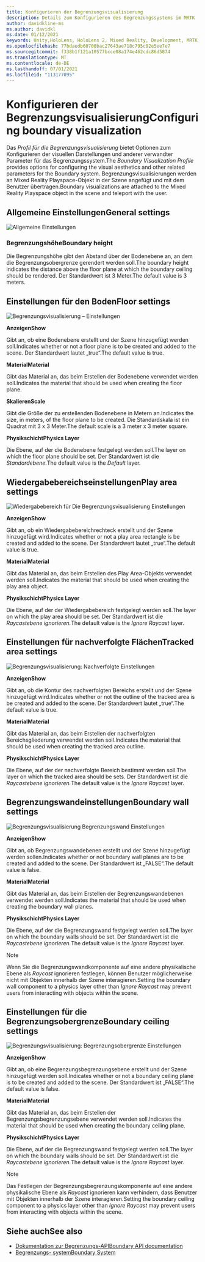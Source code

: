 ```yaml
---
title: Konfigurieren der Begrenzungsvisualisierung
description: Details zum Konfigurieren des Begrenzungssystems im MRTK
author: davidkline-ms
ms.author: davidkl
ms.date: 01/12/2021
keywords: Unity,HoloLens, HoloLens 2, Mixed Reality, Development, MRTK, Boundary System,
ms.openlocfilehash: 77bdaedb60700bac27643ae718c795c02e5ee7e7
ms.sourcegitcommit: f338b1f121a10577bcce08a174e462cdc86d5874
ms.translationtype: MT
ms.contentlocale: de-DE
ms.lasthandoff: 07/01/2021
ms.locfileid: "113177095"
---
```

# <a name="configuring-boundary-visualization"></a><span data-ttu-id="0c724-104">Konfigurieren der Begrenzungsvisualisierung</span><span class="sxs-lookup"><span data-stu-id="0c724-104">Configuring boundary visualization</span></span>

<span data-ttu-id="0c724-105">Das *Profil für die Begrenzungsvisualisierung* bietet Optionen zum Konfigurieren der visuellen Darstellungen und anderer verwandter Parameter für das Begrenzungssystem.</span><span class="sxs-lookup"><span data-stu-id="0c724-105">The *Boundary Visualization Profile* provides options for configuring the visual aesthetics and other related parameters for the Boundary system.</span></span> <span data-ttu-id="0c724-106">Begrenzungsvisualisierungen werden an Mixed Reality Playspace-Objekt in der Szene angefügt und mit dem Benutzer übertragen.</span><span class="sxs-lookup"><span data-stu-id="0c724-106">Boundary visualizations are attached to the Mixed Reality Playspace object in the scene and teleport with the user.</span></span>

## <a name="general-settings"></a><span data-ttu-id="0c724-107">Allgemeine Einstellungen</span><span class="sxs-lookup"><span data-stu-id="0c724-107">General settings</span></span>

![Allgemeine Einstellungen](../images/boundary/BoundaryVisualizationGeneralSettings.png)

### <a name="boundary-height"></a><span data-ttu-id="0c724-109">Begrenzungshöhe</span><span class="sxs-lookup"><span data-stu-id="0c724-109">Boundary height</span></span>

<span data-ttu-id="0c724-110">Die Begrenzungshöhe gibt den Abstand über der Bodenebene an, an dem die Begrenzungsobergrenze gerendert werden soll.</span><span class="sxs-lookup"><span data-stu-id="0c724-110">The boundary height indicates the distance above the floor plane at which the boundary ceiling should be rendered.</span></span> <span data-ttu-id="0c724-111">Der Standardwert ist 3 Meter.</span><span class="sxs-lookup"><span data-stu-id="0c724-111">The default value is 3 meters.</span></span>

## <a name="floor-settings"></a><span data-ttu-id="0c724-112">Einstellungen für den Boden</span><span class="sxs-lookup"><span data-stu-id="0c724-112">Floor settings</span></span>

![Begrenzungsvisualisierung – Einstellungen](../images/boundary/BoundaryVisualizationFloorSettings.png)

<span data-ttu-id="0c724-114">**Anzeigen**</span><span class="sxs-lookup"><span data-stu-id="0c724-114">**Show**</span></span>

<span data-ttu-id="0c724-115">Gibt an, ob eine Bodenebene erstellt und der Szene hinzugefügt werden soll.</span><span class="sxs-lookup"><span data-stu-id="0c724-115">Indicates whether or not a floor plane is to be created and added to the scene.</span></span> <span data-ttu-id="0c724-116">Der Standardwert lautet „true“.</span><span class="sxs-lookup"><span data-stu-id="0c724-116">The default value is true.</span></span>

<span data-ttu-id="0c724-117">**Material**</span><span class="sxs-lookup"><span data-stu-id="0c724-117">**Material**</span></span>

<span data-ttu-id="0c724-118">Gibt das Material an, das beim Erstellen der Bodenebene verwendet werden soll.</span><span class="sxs-lookup"><span data-stu-id="0c724-118">Indicates the material that should be used when creating the floor plane.</span></span>

<span data-ttu-id="0c724-119">**Skalieren**</span><span class="sxs-lookup"><span data-stu-id="0c724-119">**Scale**</span></span>

<span data-ttu-id="0c724-120">Gibt die Größe der zu erstellenden Bodenebene in Metern an.</span><span class="sxs-lookup"><span data-stu-id="0c724-120">Indicates the size, in meters, of the floor plane to be created.</span></span> <span data-ttu-id="0c724-121">Die Standardskala ist ein Quadrat mit 3 x 3 Meter.</span><span class="sxs-lookup"><span data-stu-id="0c724-121">The default scale is a 3 meter x 3 meter square.</span></span>

<span data-ttu-id="0c724-122">**Physikschicht**</span><span class="sxs-lookup"><span data-stu-id="0c724-122">**Physics Layer**</span></span>

<span data-ttu-id="0c724-123">Die Ebene, auf der die Bodenebene festgelegt werden soll.</span><span class="sxs-lookup"><span data-stu-id="0c724-123">The layer on which the floor plane should be set.</span></span> <span data-ttu-id="0c724-124">Der Standardwert ist die *Standardebene.*</span><span class="sxs-lookup"><span data-stu-id="0c724-124">The default value is the *Default* layer.</span></span>

## <a name="play-area-settings"></a><span data-ttu-id="0c724-125">Wiedergabebereichseinstellungen</span><span class="sxs-lookup"><span data-stu-id="0c724-125">Play area settings</span></span>

![Wiedergabebereich für Die Begrenzungsvisualisierung Einstellungen](../images/boundary/BoundaryVisualizationPlayAreaSettings.png)

<span data-ttu-id="0c724-127">**Anzeigen**</span><span class="sxs-lookup"><span data-stu-id="0c724-127">**Show**</span></span>

<span data-ttu-id="0c724-128">Gibt an, ob ein Wiedergabebereichrechteck erstellt und der Szene hinzugefügt wird.</span><span class="sxs-lookup"><span data-stu-id="0c724-128">Indicates whether or not a play area rectangle is be created and added to the scene.</span></span> <span data-ttu-id="0c724-129">Der Standardwert lautet „true“.</span><span class="sxs-lookup"><span data-stu-id="0c724-129">The default value is true.</span></span>

<span data-ttu-id="0c724-130">**Material**</span><span class="sxs-lookup"><span data-stu-id="0c724-130">**Material**</span></span>

<span data-ttu-id="0c724-131">Gibt das Material an, das beim Erstellen des Play Area-Objekts verwendet werden soll.</span><span class="sxs-lookup"><span data-stu-id="0c724-131">Indicates the material that should be used when creating the play area object.</span></span>

<span data-ttu-id="0c724-132">**Physikschicht**</span><span class="sxs-lookup"><span data-stu-id="0c724-132">**Physics Layer**</span></span>

<span data-ttu-id="0c724-133">Die Ebene, auf der der Wiedergabebereich festgelegt werden soll.</span><span class="sxs-lookup"><span data-stu-id="0c724-133">The layer on which the play area should be set.</span></span> <span data-ttu-id="0c724-134">Der Standardwert ist die *Raycastebene ignorieren.*</span><span class="sxs-lookup"><span data-stu-id="0c724-134">The default value is the *Ignore Raycast* layer.</span></span>

## <a name="tracked-area-settings"></a><span data-ttu-id="0c724-135">Einstellungen für nachverfolgte Flächen</span><span class="sxs-lookup"><span data-stu-id="0c724-135">Tracked area settings</span></span>

![Begrenzungsvisualisierung: Nachverfolgte Einstellungen](../images/boundary/BoundaryVisualizationTrackedAreaSettings.png)

<span data-ttu-id="0c724-137">**Anzeigen**</span><span class="sxs-lookup"><span data-stu-id="0c724-137">**Show**</span></span>

<span data-ttu-id="0c724-138">Gibt an, ob die Kontur des nachverfolgten Bereichs erstellt und der Szene hinzugefügt wird.</span><span class="sxs-lookup"><span data-stu-id="0c724-138">Indicates whether or not the outline of the tracked area is be created and added to the scene.</span></span> <span data-ttu-id="0c724-139">Der Standardwert lautet „true“.</span><span class="sxs-lookup"><span data-stu-id="0c724-139">The default value is true.</span></span>

<span data-ttu-id="0c724-140">**Material**</span><span class="sxs-lookup"><span data-stu-id="0c724-140">**Material**</span></span>

<span data-ttu-id="0c724-141">Gibt das Material an, das beim Erstellen der nachverfolgten Bereichsgliederung verwendet werden soll.</span><span class="sxs-lookup"><span data-stu-id="0c724-141">Indicates the material that should be used when creating the tracked area outline.</span></span>

<span data-ttu-id="0c724-142">**Physikschicht**</span><span class="sxs-lookup"><span data-stu-id="0c724-142">**Physics Layer**</span></span>

<span data-ttu-id="0c724-143">Die Ebene, auf der der nachverfolgte Bereich bestimmt werden soll.</span><span class="sxs-lookup"><span data-stu-id="0c724-143">The layer on which the tracked area should be sets.</span></span> <span data-ttu-id="0c724-144">Der Standardwert ist die *Raycastebene ignorieren.*</span><span class="sxs-lookup"><span data-stu-id="0c724-144">The default value is the *Ignore Raycast* layer.</span></span>

## <a name="boundary-wall-settings"></a><span data-ttu-id="0c724-145">Begrenzungswandeinstellungen</span><span class="sxs-lookup"><span data-stu-id="0c724-145">Boundary wall settings</span></span>

![Begrenzungsvisualisierung Begrenzungswand Einstellungen](../images/boundary/BoundaryVisualizationWallSettings.png)

<span data-ttu-id="0c724-147">**Anzeigen**</span><span class="sxs-lookup"><span data-stu-id="0c724-147">**Show**</span></span>

<span data-ttu-id="0c724-148">Gibt an, ob Begrenzungswandebenen erstellt und der Szene hinzugefügt werden sollen.</span><span class="sxs-lookup"><span data-stu-id="0c724-148">Indicates whether or not boundary wall planes are to be created and added to the scene.</span></span> <span data-ttu-id="0c724-149">Der Standardwert ist „FALSE“.</span><span class="sxs-lookup"><span data-stu-id="0c724-149">The default value is false.</span></span>

<span data-ttu-id="0c724-150">**Material**</span><span class="sxs-lookup"><span data-stu-id="0c724-150">**Material**</span></span>

<span data-ttu-id="0c724-151">Gibt das Material an, das beim Erstellen der Begrenzungswandebenen verwendet werden soll.</span><span class="sxs-lookup"><span data-stu-id="0c724-151">Indicates the material that should be used when creating the boundary wall planes.</span></span>

<span data-ttu-id="0c724-152">**Physikschicht**</span><span class="sxs-lookup"><span data-stu-id="0c724-152">**Physics Layer**</span></span>

<span data-ttu-id="0c724-153">Die Ebene, auf der die Begrenzungswand festgelegt werden soll.</span><span class="sxs-lookup"><span data-stu-id="0c724-153">The layer on which the boundary walls should be set.</span></span> <span data-ttu-id="0c724-154">Der Standardwert ist die *Raycastebene ignorieren.*</span><span class="sxs-lookup"><span data-stu-id="0c724-154">The default value is the *Ignore Raycast* layer.</span></span>

> [!NOTE]
> <span data-ttu-id="0c724-155">Wenn Sie die Begrenzungswandkomponente auf eine andere physikalische Ebene als *Raycast* ignorieren festlegen, können Benutzer möglicherweise nicht mit Objekten innerhalb der Szene interagieren.</span><span class="sxs-lookup"><span data-stu-id="0c724-155">Setting the boundary wall component to a physics layer other than *Ignore Raycast* may prevent users from interacting with objects within the scene.</span></span>

## <a name="boundary-ceiling-settings"></a><span data-ttu-id="0c724-156">Einstellungen für die Begrenzungsobergrenze</span><span class="sxs-lookup"><span data-stu-id="0c724-156">Boundary ceiling settings</span></span>

![Begrenzungsvisualisierung: Begrenzungsobergrenze Einstellungen](../images/boundary/BoundaryVisualizationCeilingSettings.png)

<span data-ttu-id="0c724-158">**Anzeigen**</span><span class="sxs-lookup"><span data-stu-id="0c724-158">**Show**</span></span>

<span data-ttu-id="0c724-159">Gibt an, ob eine Begrenzungsbegrenzungsebene erstellt und der Szene hinzugefügt werden soll.</span><span class="sxs-lookup"><span data-stu-id="0c724-159">Indicates whether or not a boundary ceiling plane is to be created and added to the scene.</span></span> <span data-ttu-id="0c724-160">Der Standardwert ist „FALSE“.</span><span class="sxs-lookup"><span data-stu-id="0c724-160">The default value is false.</span></span>

<span data-ttu-id="0c724-161">**Material**</span><span class="sxs-lookup"><span data-stu-id="0c724-161">**Material**</span></span>

<span data-ttu-id="0c724-162">Gibt das Material an, das beim Erstellen der Begrenzungsbegrenzungsebene verwendet werden soll.</span><span class="sxs-lookup"><span data-stu-id="0c724-162">Indicates the material that should be used when creating the boundary ceiling plane.</span></span>

<span data-ttu-id="0c724-163">**Physikschicht**</span><span class="sxs-lookup"><span data-stu-id="0c724-163">**Physics Layer**</span></span>

<span data-ttu-id="0c724-164">Die Ebene, auf der die Begrenzungswand festgelegt werden soll.</span><span class="sxs-lookup"><span data-stu-id="0c724-164">The layer on which the boundary walls should be set.</span></span> <span data-ttu-id="0c724-165">Der Standardwert ist die *Raycastebene ignorieren.*</span><span class="sxs-lookup"><span data-stu-id="0c724-165">The default value is the *Ignore Raycast* layer.</span></span>

> [!NOTE]
> <span data-ttu-id="0c724-166">Das Festlegen der Begrenzungsbegrenzungskomponente auf eine andere physikalische Ebene als *Raycast* ignorieren kann verhindern, dass Benutzer mit Objekten innerhalb der Szene interagieren.</span><span class="sxs-lookup"><span data-stu-id="0c724-166">Setting the boundary ceiling component to a physics layer other than *Ignore Raycast* may prevent users from interacting with objects within the scene.</span></span>

## <a name="see-also"></a><span data-ttu-id="0c724-167">Siehe auch</span><span class="sxs-lookup"><span data-stu-id="0c724-167">See also</span></span>

- [<span data-ttu-id="0c724-168">Dokumentation zur Begrenzungs-API</span><span class="sxs-lookup"><span data-stu-id="0c724-168">Boundary API documentation</span></span>](xref:Microsoft.MixedReality.Toolkit.Boundary)
- [<span data-ttu-id="0c724-169">Begrenzungs- system</span><span class="sxs-lookup"><span data-stu-id="0c724-169">Boundary System</span></span>](boundary-system-getting-started.md)
